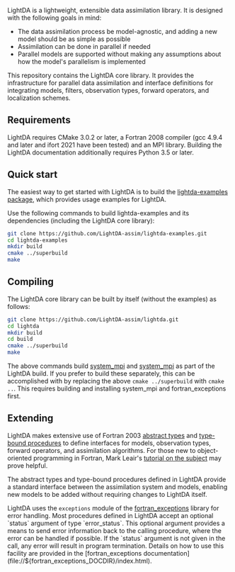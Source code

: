 LightDA is a lightweight, extensible data assimilation library. It is designed with the following goals in mind:

- The data assimilation process be model-agnostic, and adding a new model should be as simple as possible
- Assimilation can be done in parallel if needed
- Parallel models are supported without making any assumptions about how the model's parallelism is implemented

This repository contains the LightDA core library. It provides the infrastructure for parallel data assimilation and interface definitions for integrating models, filters, observation types, forward operators, and localization schemes.

## Requirements

LightDA requires CMake 3.0.2 or later, a Fortran 2008 compiler (gcc 4.9.4 and later and ifort 2021 have been tested) and an MPI library. Building the LightDA documentation additionally requires Python 3.5 or later.

## Quick start

The easiest way to get started with LightDA is to build the [lightda-examples package](https://github.com/LightDA-assim/lightda-examples), which provides usage examples for LightDA.

Use the following commands to build lightda-examples and its dependencies (including the LightDA core library):
```bash
git clone https://github.com/LightDA-assim/lightda-examples.git
cd lightda-examples
mkdir build
cmake ../superbuild
make
```

## Compiling

The LightDA core library can be built by itself (without the examples) as follows:

```bash
git clone https://github.com/LightDA-assim/lightda.git
cd lightda
mkdir build
cd build
cmake ../superbuild
make
```

The above commands build [system_mpi](https://github.com/LightDA-assim/system_mpi) and [system_mpi](https://github.com/LightDA-assim/fortran_exceptions) as part of the LightDA build. If you prefer to build these separately, this can be accomplished with by replacing the above ```cmake ../superbuild``` with ```cmake ..```. This requires building and installing system_mpi and fortran_exceptions first.

## Extending

LightDA makes extensive use of Fortran 2003 [abstract types](https://gist.github.com/n-s-k/de4af7ce6cc8f2c85e4b33cedb51fd88#file-oop_f2003_part_2-md) and [type-bound procedures](https://gist.github.com/n-s-k/de4af7ce6cc8f2c85e4b33cedb51fd88#file-oop_f2003_part_2-md) to define interfaces for models, observation types, forward operators, and assimilation algorithms. For those new to object-oriented programming in Fortran, Mark Leair's [tutorial on the subject](https://gist.github.com/n-s-k/522f2669979ed6d0582b8e80cf6c95fd) may prove helpful.

The abstract types and type-bound procedures defined in LightDA provide a standard interface between the assimilation system and models, enabling new models to be added without requiring changes to LightDA itself.

LightDA uses the `exceptions` module of the [fortran_exceptions](file://${fortran_exceptions_DOCDIR}/index.html) library for error handling. Most procedures defined in LightDA accept an optional `status` argument of type `error_status`. This optional argument provides a means to send error information back to the calling procedure, where the error can be handled if possible. If the `status` argument is not given in the call, any error will result in program termination. Details on how to use this facility are provided in the [fortran_exceptions documentation](file://${fortran_exceptions_DOCDIR}/index.html).
